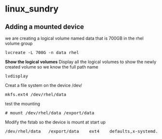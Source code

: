 # linux_sundry  

## Adding a mounted device  
we are creating a logical volume named data that is 700GB in the rhel volume group  
<pre>lvcreate -L 700G -n data rhel</pre>  
**Show the logical volumes**
Display all the logical volumes to show the newly created volume so we know the full path name
<pre>lvdisplay</pre>  
Creat a file system on the device /dev/<volume group>  
<pre>mkfs.ext4 /dev/rhel/data</pre>
test the mounting
<pre># mount /dev/rhel/data /export/data</pre>
Modify the fstab so the device is mount at start up
<pre>/dev/rhel/data   /export/data    ext4    defaults,x-systemd.device-timeout=0 1 2</pre>  
